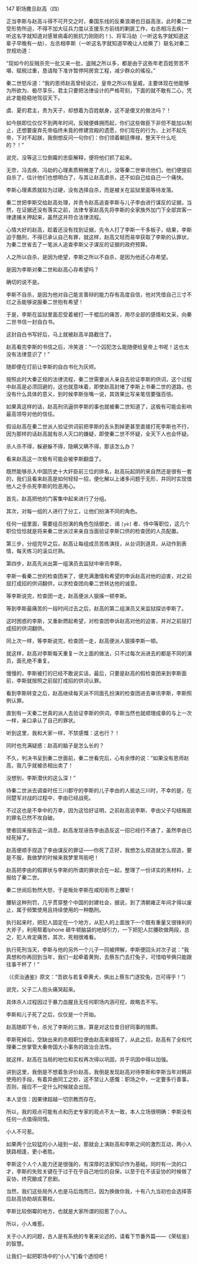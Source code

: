 147 职场撒旦赵高（四）





正当李斯与赵高斗得不可开交之时，秦国东线的反秦浪潮也日益高涨，此时秦二世受形势所迫，不得不加大征兵力度以支援东方前线的剿匪工作，右丞相冯去疾(一听这名字就知道对感冒病毒的抵抗力刚刚的！)、将军冯劫（一听这名字就知道这辈子早晚有一劫）、左丞相李斯（一听这名字就知道早晚让人给撕了）联名对秦二世规劝道：

“现如今的反贼杀完一批又来一批，盗贼之所以多，都是由于这些年老百姓劳苦不堪、赋税过重，恳请陛下准许暂停阿房宫工程，减少群众的徭役。”



秦二世怒斥道：“我的恩师赵高曾经说过，皇帝之所以有皇威，主要体现在他能够为所欲为、极尽享乐，君主只要把法律设计的严格苛刻，下面的就不敢有二心，凭此才能稳稳地驾驭天下。

虞、夏的君主，贵为天子，却想着为百姓献身，这不是傻叉的做法吗？！

如今朕即位仅仅不到两年时间，反贼便蜂拥而起，你们这些做臣下非但不能加以制止，还想要废弃先帝临终未竟的修建宫殿的遗愿，你们现在的行为，上对不起先帝，下对不起朕，我倒想反问一句你们：你们领着朝廷俸禄，整天干什么吃的？！”



说完，没等这三位倒霉的忠臣解释，便将他们抓了起来。

无奈，冯去疾、冯劫的心理素质稍微差了点儿，没等秦二世审讯他们，他们便提前自杀了，估计他们也想明白了，与其让赵高虐杀，还不如自己给自己一个痛快。

李斯心理素质就较为过硬，没有选择自杀，而是被关在监狱里面等待发落。



秦二世把李斯交给赵高处理，并责令赵高追查李斯与儿子李由进行谋反的证据，当然，在证据还没有落实之前，法律专家赵高先将李斯的全家族外加门下全部宾客一律逮捕关押起来，虽然这并符合法律流程。

心情大好的赵高，趁着还没有找到证据，先令人打了李斯一千多板子，结果，李斯迫于酷刑，不得已承认自己有罪，就这样，赵高又轻而易举获取了李斯的认罪状，为秦二世省去了一笔派人追查李斯父子谋反的证据的政府预算。



人之所以自杀，是因为绝望，李斯之所以不自杀，是因为他还心存希望。

是因为李斯对秦二世和赵高心存希望吗？

确切的说不是。

李斯不自杀，是因为他对自己能言善辩的能力存有高度自信，他对凭借自己三寸不烂之舌能够说服秦二世抱有希望！

于是，李斯在监狱里面忍受着被打一千棍后的痛苦，用尽全部的感情和文采，向秦二世书信一封自白书。

这封自白书写好后，马上就被赵高半路截住了。

赵高看完李斯的书信之后，冷笑道：“一个囚犯怎么能随便给皇帝上书呢！这也太没有法律意识了！”

随即便在灯前让李斯的自白书化为灰烬。



按照此时大秦正规的法律流程，秦二世需要派人亲自去验证李斯的供词，这个过程中赵高是必须回避的，这也就意味着，即使赵高封堵了李斯上书秦二世的道路，也没有什么具体的意义，到时候李斯张嘴一说，其效果比写亲笔信要强百倍。

如果真这样的话，赵高刑讯逼供李斯的事也就被秦二世知道了，这极有可能会影响最高领导对他的信任。

假设赵高在秦二世派人验证供词前把李斯的舌头割掉更甚至直接打死李斯也不行，因为那样的话赵高就有杀人灭口的嫌疑，即使秦二世不怀疑，全天下人也会怀疑。

杀人杀不得，躲避躲不得，隐瞒又瞒不得，那该怎么办？

看来赵高这一次极有可能会被李斯翻盘了。

既然能够杀入中国历史十大奸臣前三位的排名，赵高玩起阴的来自然还是很有一套的，我们且看来赵高是如何轻轻一招，便化解以上诸多问题于无形，并同时实现借他人之手杀死李斯的险恶用心。



首先，赵高把他的门客集中起来进行了分组。

其次，对每一组的人进行了分工，让他们扮演不同的角色。

任何一组里面，需要组员扮演的角色包括御史、谒 `[yè]` 者、侍中等职位，这几个职位恰恰就是将来秦二世派过来亲自当面验证李斯口供的检查团的人员配置。

第三步，分组完毕之后，赵高让每组成员苦练演技，从台词到道具，从动作到表情，每天练习的滚瓜烂熟。

第四步，赵高先派出第一组演员去监狱中审讯李斯。

李斯一看秦二世的检查团来了，便充满激情和希望的申诉赵高对他的迫害，对之前屈打成招的供词翻供，以求检查团向秦二世转达他的诚意。

等李斯说完，检查团一走，赵高便派人狠揍一顿李斯。

等到李斯最痛苦的一段时间过去之后，赵高的第二组演员又来监狱探访李斯了。

这时困惑的李斯，又重新燃起希望，对检查团申诉赵高对他的迫害，并对之前屈打成招的供词翻供。

同上次一样，等李斯说完，检查团一走，赵高便派人狠揍李斯一顿。

就这样，赵高对李斯每天重复一次上面的做法，只不过每次派进去的都是不同的演员，面孔绝不重复。

慢慢的，李斯被打的已经不敢说实话，最后，只要是赵高的假检查团来到李斯面前，李斯就按照之前屈打成招的供词认罪。

看到李斯转变之后，赵高继续每天派不同面孔扮演的检查团进去审讯李斯，李斯照例认罪。

直到有一天秦二世真的派人去验证李斯的供词，李斯当然也就顺理成章的与上一次一样，亲口承认了自己的罪状。



听到这里，我和大家一样，不禁感慨：这也行？！

同时也充满疑惑：赵高的脑子是怎么长的？

不久，判决书呈到秦二世面前，秦二世看完后，心有余悸的说：“如果没有恩师赵高，我几乎就被丞相出卖了！

没想到，李斯潜伏的这么深！”



待秦二世派去调查时任三川郡守的李斯的儿子李由的人抵达三川时，不幸的是，在同楚军对战的过程中，李由已经战死。

不过这也是不幸中的万幸，因为这恰好证明，之前赵高说李斯、李由父子勾结叛匪的罪名已然不攻自破。

使者回来报告这一消息，赵高发现诬告李由造反这一招已经行不通了，虽然李由已经死掉了。

赵高便顺手捏造了李由谋反的罪证——你死了正好，我想怎么捏造就怎么捏造，要是不服，我做梦的时候来我梦里骂街吧！



赵高把李由的假罪状与李斯的所谓的罪状合在一起，整理了一份详实的黑材料，上报给了秦二世。

秦二世阅后勃然大怒，于是叛处李斯在咸阳街市上腰斩！

腰斩这种刑罚，几乎贯穿整个中国的封建社会，据说，到了清朝雍正年间才得以废止，属于频繁使用且持续使用的一种酷刑。

执行起来时，把犯人固定在一个地方，从犯人的上面放下一个既有重量又很锋利的大斧子，利用帮着Iphone 砸牛顿脑袋的地球引力，一下把犯人拦腰砍做两段，总之，犯人肯定痛苦，其次，死相很难看。



执行死刑当天，李斯与他的另外一个儿子一同被押解，李斯便回头对次子说：“我真想和你再回到当年，我们一起牵着黄狗，去蔡东门去打兔子，可惜咱爷俩只能跟往事干杯了！”

（《资治通鉴》原文：“吾欲与若复牵黄犬，俱出上蔡东门逐狡兔，岂可得乎！”）

说完，父子二人抱头痛哭起来。



具体杀人过程因过于暴力血腥且无任何职场内涵可挖，故略去不写。

李斯和儿子死了之后，仅仅是一个开始。

赵高随即下令，杀光了李斯的三族，算是对这位昔日好同事的陪葬。

李斯死掉后，空缺出来的丞相职位便由赵高来接班了，从此之后，赵高有了全权代理秦二世掌管大秦帝国大小事务的政治合法性。

就这样，赵高在当局的地位和实权再次得以巩固，并于巩固中得以加强。



讲到这里，我倒是不想着急评价赵高，我倒是发现赵高对待李斯和李斯当年对韩非使用的手段，有着异曲同工之妙，这不禁让人感慨：职场之中，一定要多行善事，否则，报应不一定什么时候就会出现。

本人坚信：因果律超越一切宗教而存在。

所以，我的观点可能有点和历史专家的观点不太一致，本人立场很明确：李斯没有任何一点值得同情。



小人不可惹。

如果两个比较猛的小人碰到一起，那就会上演赵高和李斯之间的激烈互动，两小人狭路相逢，更小者胜。

李斯这个人个人能力还是很强的，有深厚的法家知识作为基础，同时有一流的口才，李斯的失败关键在于过于在乎自己地位的自保，以至于在不该妥协的时候做了妥协，终究酿成了悲剧。

当然，我们这些局外人也是马后炮而已，因为换做你我，十有八九当初也会选择答应赵高协助胡亥篡权。

李斯比较倒霉的地方，也就是大家所谓的招惹了小人。

所以，小人难惹。

关于小人的问题，古人是有系统的专著来论述的，请看下节番外篇——《荣枯鉴》的智慧。

让我们一起把职场中的“小人”们看个透彻吧！

